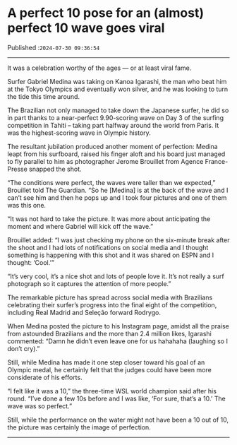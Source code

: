 # A perfect 10 pose for an (almost) perfect 10 wave goes viral

Published :`2024-07-30 09:36:54`

---

It was a celebration worthy of the ages — or at least viral fame.

Surfer Gabriel Medina was taking on Kanoa Igarashi, the man who beat him at the Tokyo Olympics and eventually won silver, and he was looking to turn the tide this time around.

The Brazilian not only managed to take down the Japanese surfer, he did so in part thanks to a near-perfect 9.90-scoring wave on Day 3 of the surfing competition in Tahiti – taking part halfway around the world from Paris. It was the highest-scoring wave in Olympic history.

The resultant jubilation produced another moment of perfection: Medina leapt from his surfboard, raised his finger aloft and his board just managed to fly parallel to him as photographer Jerome Brouillet from Agence France-Presse snapped the shot.

“The conditions were perfect, the waves were taller than we expected,” Brouillet told The Guardian. “So he [Medina] is at the back of the wave and I can’t see him and then he pops up and I took four pictures and one of them was this one.

“It was not hard to take the picture. It was more about anticipating the moment and where Gabriel will kick off the wave.”

Brouillet added: “I was just checking my phone on the six-minute break after the shoot and I had lots of notifications on social media and I thought something is happening with this shot and it was shared on ESPN and I thought: ‘Cool.’”

“It’s very cool, it’s a nice shot and lots of people love it. It’s not really a surf photograph so it captures the attention of more people.”

The remarkable picture has spread across social media with Brazilians celebrating their surfer’s progress into the final eight of the competition, including Real Madrid and Seleção forward Rodrygo.

When Medina posted the picture to his Instagram page, amidst all the praise from astounded Brazilians and the more than 2.4 million likes, Igarashi commented: “Damn he didn’t even leave one for us hahahaha (laughing so I don’t cry).”

Still, while Medina has made it one step closer toward his goal of an Olympic medal, he certainly felt that the judges could have been more considerate of his efforts.

“I felt like it was a 10,” the three-time WSL world champion said after his round. “I’ve done a few 10s before and I was like, ‘For sure, that’s a 10.’ The wave was so perfect.”

Still, while the performance on the water might not have been a 10 out of 10, the picture was certainly the image of perfection.

---

